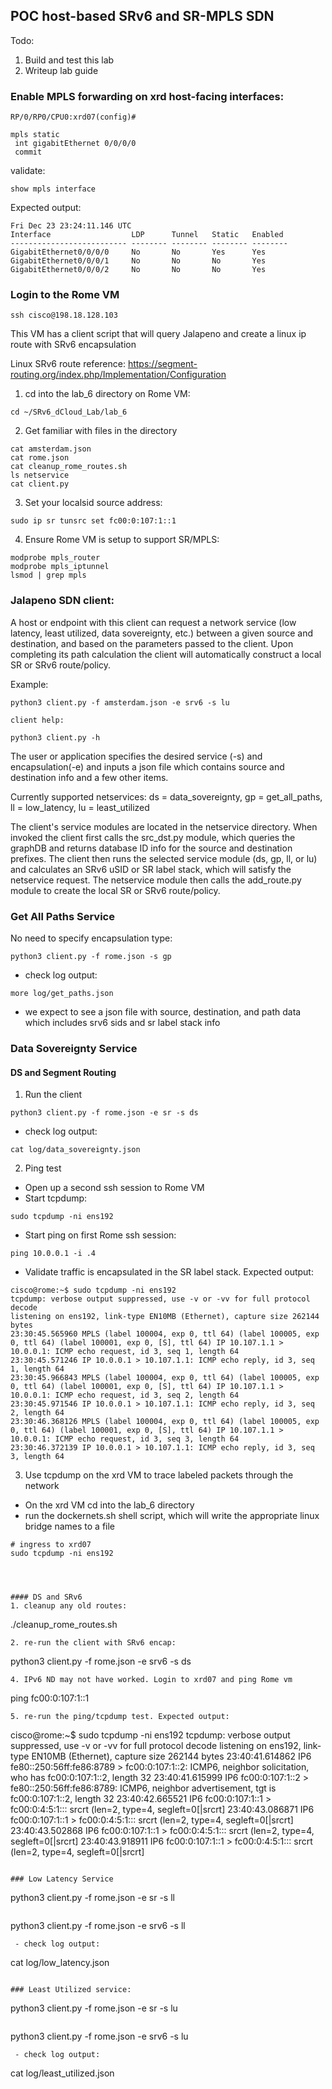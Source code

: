 ## POC host-based SRv6 and SR-MPLS SDN 

Todo:
1. Build and test this lab
2. Writeup lab guide

### Enable MPLS forwarding on xrd host-facing interfaces:
```
RP/0/RP0/CPU0:xrd07(config)#
```
```
mpls static
 int gigabitEthernet 0/0/0/0
 commit
```
validate:
```
show mpls interface
```
Expected output:
```
Fri Dec 23 23:24:11.146 UTC
Interface                  LDP      Tunnel   Static   Enabled 
-------------------------- -------- -------- -------- --------
GigabitEthernet0/0/0/0     No       No       Yes      Yes
GigabitEthernet0/0/0/1     No       No       No       Yes
GigabitEthernet0/0/0/2     No       No       No       Yes
```

### Login to the Rome VM
```
ssh cisco@198.18.128.103
```
This VM has a client script that will query Jalapeno and create a linux ip route with SRv6 encapsulation

Linux SRv6 route reference: https://segment-routing.org/index.php/Implementation/Configuration

1. cd into the lab_6 directory on Rome VM:
```
cd ~/SRv6_dCloud_Lab/lab_6
```
2. Get familiar with files in the directory
```
cat amsterdam.json
cat rome.json
cat cleanup_rome_routes.sh
ls netservice
cat client.py

```
3. Set your localsid source address:

```
sudo ip sr tunsrc set fc00:0:107:1::1
```
4. Ensure Rome VM is setup to support SR/MPLS:
```
modprobe mpls_router
modprobe mpls_iptunnel
lsmod | grep mpls
```

### Jalapeno SDN client:
A host or endpoint with this client can request a network service (low latency, least utilized, data sovereignty, etc.) between a given source and destination, and based on the parameters passed to the client. Upon completing its path calculation the client will automatically construct a local SR or SRv6 route/policy.

Example:
```
python3 client.py -f amsterdam.json -e srv6 -s lu

client help:

python3 client.py -h
```
The user or application specifies the desired service (-s) and encapsulation(-e) and inputs a json file which contains source and destination info and a few other items. 

Currently supported netservices: ds = data_sovereignty, gp = get_all_paths, ll = low_latency, lu = least_utilized

The client's service modules are located in the netservice directory. When invoked the client first calls the src_dst.py module, which queries the graphDB and returns database ID info for the source and destination prefixes. The client then runs the selected service module (ds, gp, ll, or lu) and calculates an SRv6 uSID or SR label stack, which will satisfy the netservice request. The netservice module then calls the add_route.py module to create the local SR or SRv6 route/policy.

### Get All Paths Service 

No need to specify encapsulation type:
``` 
python3 client.py -f rome.json -s gp
```
 - check log output:
```
more log/get_paths.json
```
 - we expect to see a json file with source, destination, and path data which includes srv6 sids and sr label stack info

### Data Sovereignty Service 
#### DS and Segment Routing
1. Run the client
``` 
python3 client.py -f rome.json -e sr -s ds
```
 - check log output:
 ```
cat log/data_sovereignty.json
```
2. Ping test 
 - Open up a second ssh session to Rome VM
 - Start tcpdump:
```
sudo tcpdump -ni ens192
```
 - Start ping on first Rome ssh session:
```
ping 10.0.0.1 -i .4
```
 - Validate traffic is encapsulated in the SR label stack. Expected output:
```
cisco@rome:~$ sudo tcpdump -ni ens192
tcpdump: verbose output suppressed, use -v or -vv for full protocol decode
listening on ens192, link-type EN10MB (Ethernet), capture size 262144 bytes
23:30:45.565960 MPLS (label 100004, exp 0, ttl 64) (label 100005, exp 0, ttl 64) (label 100001, exp 0, [S], ttl 64) IP 10.107.1.1 > 10.0.0.1: ICMP echo request, id 3, seq 1, length 64
23:30:45.571246 IP 10.0.0.1 > 10.107.1.1: ICMP echo reply, id 3, seq 1, length 64
23:30:45.966843 MPLS (label 100004, exp 0, ttl 64) (label 100005, exp 0, ttl 64) (label 100001, exp 0, [S], ttl 64) IP 10.107.1.1 > 10.0.0.1: ICMP echo request, id 3, seq 2, length 64
23:30:45.971546 IP 10.0.0.1 > 10.107.1.1: ICMP echo reply, id 3, seq 2, length 64
23:30:46.368126 MPLS (label 100004, exp 0, ttl 64) (label 100005, exp 0, ttl 64) (label 100001, exp 0, [S], ttl 64) IP 10.107.1.1 > 10.0.0.1: ICMP echo request, id 3, seq 3, length 64
23:30:46.372139 IP 10.0.0.1 > 10.107.1.1: ICMP echo reply, id 3, seq 3, length 64
```
3. Use tcpdump on the xrd VM to trace labeled packets through the network
 - On the xrd VM cd into the lab_6 directory
 - run the dockernets.sh shell script, which will write the appropriate linux bridge names to a file
```
# ingress to xrd07
sudo tcpdump -ni ens192




#### DS and SRv6
1. cleanup any old routes:
```
./cleanup_rome_routes.sh
```
2. re-run the client with SRv6 encap:
```
python3 client.py -f rome.json -e srv6 -s ds
```
4. IPv6 ND may not have worked. Login to xrd07 and ping Rome vm
```
ping fc00:0:107:1::1
```
5. re-run the ping/tcpdump test. Expected output:
```
cisco@rome:~$ sudo tcpdump -ni ens192
tcpdump: verbose output suppressed, use -v or -vv for full protocol decode
listening on ens192, link-type EN10MB (Ethernet), capture size 262144 bytes
23:40:41.614862 IP6 fe80::250:56ff:fe86:8789 > fc00:0:107:1::2: ICMP6, neighbor solicitation, who has fc00:0:107:1::2, length 32
23:40:41.615999 IP6 fc00:0:107:1::2 > fe80::250:56ff:fe86:8789: ICMP6, neighbor advertisement, tgt is fc00:0:107:1::2, length 32
23:40:42.665521 IP6 fc00:0:107:1::1 > fc00:0:4:5:1::: srcrt (len=2, type=4, segleft=0[|srcrt]
23:40:43.086871 IP6 fc00:0:107:1::1 > fc00:0:4:5:1::: srcrt (len=2, type=4, segleft=0[|srcrt]
23:40:43.502868 IP6 fc00:0:107:1::1 > fc00:0:4:5:1::: srcrt (len=2, type=4, segleft=0[|srcrt]
23:40:43.918911 IP6 fc00:0:107:1::1 > fc00:0:4:5:1::: srcrt (len=2, type=4, segleft=0[|srcrt]
```

### Low Latency Service
``` 
python3 client.py -f rome.json -e sr -s ll
```
```
python3 client.py -f rome.json -e srv6 -s ll
```
 - check log output:
 ```
cat log/low_latency.json
```

### Least Utilized service:
``` 
python3 client.py -f rome.json -e sr -s lu
```
```
python3 client.py -f rome.json -e srv6 -s lu
```
 - check log output:
 ```
cat log/least_utilized.json
```